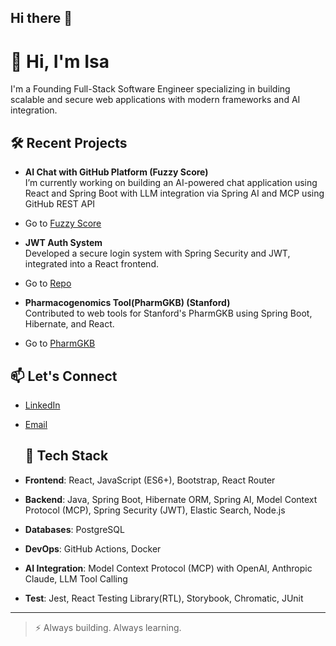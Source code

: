 ## Hi there 👋

<!--
**reinertisa/reinertisa** is a ✨ _special_ ✨ repository because its `README.md` (this file) appears on your GitHub profile.

Here are some ideas to get you started:

- 🔭 I’m currently working on ...
- 🌱 I’m currently learning ...
- 👯 I’m looking to collaborate on ...
- 🤔 I’m looking for help with ...
- 💬 Ask me about ...
- 📫 How to reach me: ...
- 😄 Pronouns: ...
- ⚡ Fun fact: ...
-->

# 👋 Hi, I'm Isa

I'm a Founding Full-Stack Software Engineer specializing in building scalable and secure web applications with modern frameworks and AI integration.

## 🛠 Recent Projects

- **AI Chat with GitHub Platform (Fuzzy Score)**  
  I’m currently working on building an AI-powered chat application using React and Spring Boot with LLM integration via Spring AI and MCP using GitHub REST API
- Go to [Fuzzy Score](https://www.fuzzyscore.com)

- **JWT Auth System**  
  Developed a secure login system with Spring Security and JWT, integrated into a React frontend.
- Go to [Repo](https://github.com/reinertisa/spring-token-authentication)

- **Pharmacogenomics Tool(PharmGKB) (Stanford)**  
  Contributed to web tools for Stanford's PharmGKB using Spring Boot, Hibernate, and React.
- Go to [PharmGKB](https://www.pharmgkb.org)

## 📫 Let's Connect

- [LinkedIn](https://www.linkedin.com/in/isa-reinert-6b960826/)
- [Email](mailto:reinert.isa@gmail.com)


  ## 🚀 Tech Stack

- **Frontend**: React, JavaScript (ES6+), Bootstrap, React Router
- **Backend**: Java, Spring Boot, Hibernate ORM, Spring AI, Model Context Protocol (MCP), Spring Security (JWT), Elastic Search, Node.js
- **Databases**: PostgreSQL
- **DevOps**: GitHub Actions, Docker
- **AI Integration**: Model Context Protocol (MCP) with OpenAI, Anthropic Claude, LLM Tool Calling
- **Test**: Jest, React Testing Library(RTL), Storybook, Chromatic, JUnit

---

> ⚡ Always building. Always learning.
